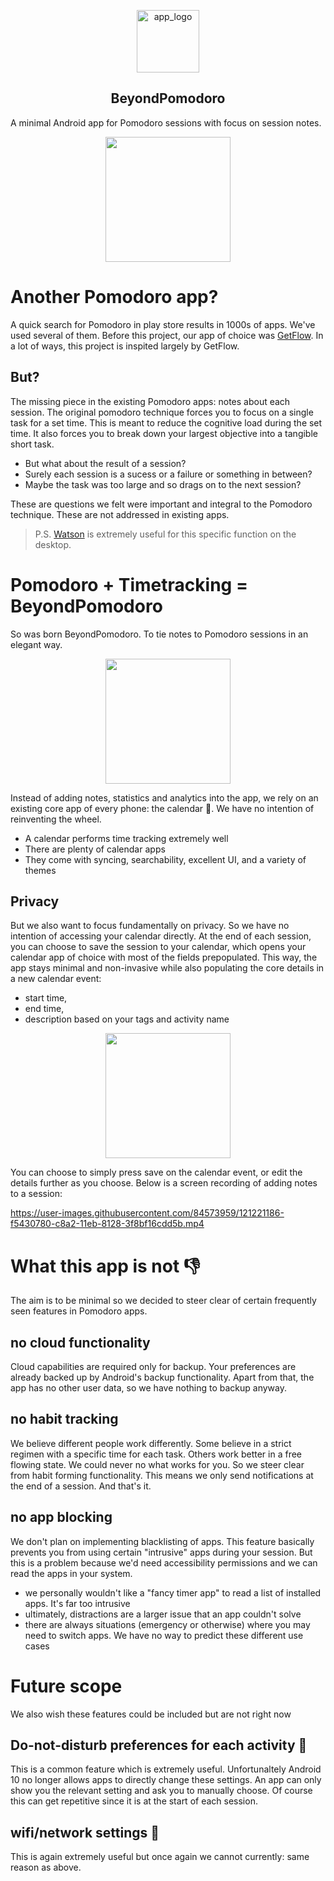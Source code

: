 <p align="center">
<img src=https://user-images.githubusercontent.com/84573959/121222540-40114f00-c8a4-11eb-8d29-f6eae2af2511.png alt="app_logo" width="100px" />
</p>

<h2 align="center">BeyondPomodoro</h2>

A minimal Android app for Pomodoro sessions with focus on session notes. 

<p align="center">
<img src=https://user-images.githubusercontent.com/84573959/121213533-ee64c680-c89b-11eb-886c-a673557857d2.png width="200px" />
</p>


# Another Pomodoro app?
A quick search for Pomodoro in play store results in 1000s of apps. We've used several of them. Before this project, our app of choice was [GetFlow](https://github.com/AdrianMiozga/GetFlow/). In a lot of ways, this project is inspited largely by GetFlow.

## But?
The missing piece in the existing Pomodoro apps: notes about each session. The original pomodoro technique forces you to focus on a single task for a set time. This is meant to reduce the cognitive load during the set time. It also forces you to break down your largest objective into a tangible short task.
+ But what about the result of a session?
+ Surely each session is a sucess or a failure or something in between?
+ Maybe the task was too large and so drags on to the next session?

These are questions we felt were important and integral to the Pomodoro technique. These are not addressed in existing apps.

> 
> P.S. [Watson](https://github.com/TailorDev/Watson) is extremely useful for this specific function on the desktop.
>

# Pomodoro + Timetracking = BeyondPomodoro
So was born BeyondPomodoro. To tie notes to Pomodoro sessions in an elegant way. 

<p align="center">
<img src=https://user-images.githubusercontent.com/84573959/121214421-be69f300-c89c-11eb-98e2-2772aa57133b.png width="200px" />
</p>

Instead of adding notes, statistics and analytics into the app, we rely on an existing core app of every phone: the calendar 📅.
We have no intention of reinventing the wheel. 
+ A calendar performs time tracking extremely well
+ There are plenty of calendar apps
+ They come with syncing, searchability, excellent UI, and a variety of themes

## Privacy 
But we also want to focus fundamentally on privacy. So we have no intention of accessing your calendar directly. At the end of each session, you can choose to save the session to your calendar, which opens your calendar app of choice with most of the fields prepopulated. This way, the app stays minimal and non-invasive while also populating the core details in a new calendar event: 

+ start time, 
+ end time, 
+ description based on your tags and activity name

<p align="center">
<img src=https://user-images.githubusercontent.com/84573959/121214581-de011b80-c89c-11eb-954f-d56ac6b4440e.png width="200px" />
</p>

You can choose to simply press save on the calendar event, or edit the details further as you choose. Below is a screen recording of adding notes to a session:

https://user-images.githubusercontent.com/84573959/121221186-f5430780-c8a2-11eb-8128-3f8bf16cdd5b.mp4

# What this app is not 👎
The aim is to be minimal so we decided to steer clear of certain frequently seen features in Pomodoro apps.

## no cloud functionality
Cloud capabilities are required only for backup. Your preferences are already backed up by Android's backup functionality. Apart from that, the app has no other user data, so we have nothing to backup anyway.

## no habit tracking
We believe different people work differently. Some believe in a strict regimen with a specific time for each task. Others work better in a free flowing state. We could never no what works for you. So we steer clear from habit forming functionality. This means we only send notifications at the end of a session. And that's it.

## no app blocking
We don't plan on implementing blacklisting of apps. This feature basically prevents you from using certain "intrusive" apps during your session. But this is a problem because we'd need accessibility permissions and we can read the apps in your system. 
+ we personally wouldn't like a "fancy timer app" to read a list of installed apps. It's far too intrusive
+ ultimately, distractions are a larger issue that an app couldn't solve
+ there are always situations (emergency or otherwise) where you may need to switch apps. We have no way to predict these different use cases

# Future scope
We also wish these features could be included but are not right now

## Do-not-disturb preferences for each activity 📳
This is a common feature which is extremely useful. Unfortunaltely Android 10 no longer allows apps to directly change these settings. An app can only show you the relevant setting and ask you to manually choose. Of course this can get repetitive since it is at the start of each session.

## wifi/network settings 📶
This is again extremely useful but once again we cannot currently: same reason as above.
